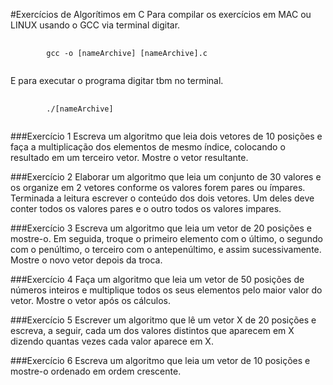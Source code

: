 #Exercícios de Algorítimos em C
Para compilar os exercícios em MAC ou LINUX usando o GCC via terminal digitar.
<pre>
	<code>
		gcc -o [nameArchive] [nameArchive].c
	</code>
</pre>
E para executar o programa digitar tbm no terminal.
<pre>
	<code>
		./[nameArchive]
	</code>
</pre>

###Exercício 1
Escreva um algoritmo que leia dois
vetores de 10 posições e faça a
multiplicação dos elementos de mesmo
índice, colocando o resultado em um
terceiro vetor. Mostre o vetor resultante.

###Exercício 2
Elaborar um algoritmo que leia um
conjunto de 30 valores e os organize em 2
vetores conforme os valores forem pares
ou ímpares. Terminada a leitura escrever
o conteúdo dos dois vetores. Um deles
deve conter todos os valores pares e o
outro todos os valores impares.

###Exercício 3
Escreva um algoritmo que leia um vetor
de 20 posições e mostre-o. Em seguida,
troque o primeiro elemento com o último,
o segundo com o penúltimo, o terceiro
com o antepenúltimo, e assim
sucessivamente. Mostre o novo vetor
depois da troca.

###Exercício 4
Faça um algoritmo que leia um vetor de
50 posições de números inteiros e
multiplique todos os seus elementos pelo
maior valor do vetor. Mostre o vetor após
os cálculos.

###Exercício 5
Escrever um algoritmo que lê um vetor X
de 20 posições e escreva, a seguir, cada
um dos valores distintos que aparecem
em X dizendo quantas vezes cada valor
aparece em X.

###Exercício 6
Escreva um algoritmo que leia um vetor
de 10 posições e mostre-o ordenado em
ordem crescente.